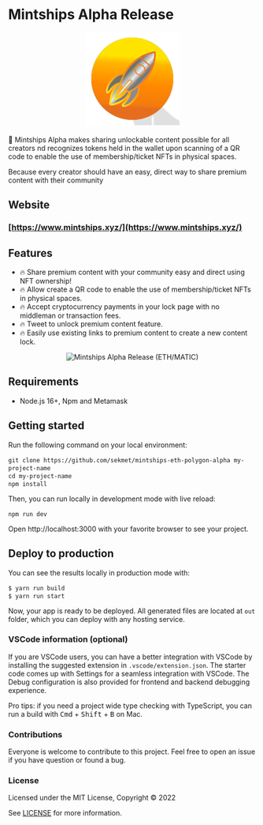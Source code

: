 # Mintships Alpha Release

<p align="center">
  <img src="docs/logo_mintships_alpha.png?raw=true" alt="Mintships Alpha Release"></a>
</p>

🚀 Mintships Alpha makes sharing unlockable content possible for all creators nd recognizes tokens held in the wallet upon scanning of a QR code to enable the use of membership/ticket NFTs in physical spaces.

Because every creator should have an easy, direct way to share premium content with their community

## Website

### [https://www.mintships.xyz/](https://www.mintships.xyz/)

## Features

- 🔥 Share premium content with your community easy and direct using NFT ownership!
- 🔥 Allow create a QR code to enable the use of membership/ticket NFTs in physical spaces.
- 🔥 Accept cryptocurrency payments in your lock page with no middleman or transaction fees.
- 🔥 Tweet to unlock premium content feature.
- 🔥 Easily use existing links to premium content to create a new content lock.

<p align="center">
  <img src="https://www.mintships.xyz/assets/images/mintships_unlock1.gif?raw=true" alt="Mintships Alpha Release (ETH/MATIC)"></a>
</p>


## Requirements

- Node.js 16+, Npm and Metamask

## Getting started

Run the following command on your local environment:

```
git clone https://github.com/sekmet/mintships-eth-polygon-alpha my-project-name
cd my-project-name
npm install
```

Then, you can run locally in development mode with live reload:

```
npm run dev
```

Open http://localhost:3000 with your favorite browser to see your project.


## Deploy to production

You can see the results locally in production mode with:

```
$ yarn run build
$ yarn run start
```

Now, your app is ready to be deployed. All generated files are located at `out` folder, which you can deploy with any hosting service.


### VSCode information (optional)

If you are VSCode users, you can have a better integration with VSCode by installing the suggested extension in `.vscode/extension.json`. The starter code comes up with Settings for a seamless integration with VSCode. The Debug configuration is also provided for frontend and backend debugging experience.

Pro tips: if you need a project wide type checking with TypeScript, you can run a build with <kbd>Cmd</kbd> + <kbd>Shift</kbd> + <kbd>B</kbd> on Mac.

### Contributions

Everyone is welcome to contribute to this project. Feel free to open an issue if you have question or found a bug.

### License

Licensed under the MIT License, Copyright © 2022

See [LICENSE](LICENSE) for more information.

